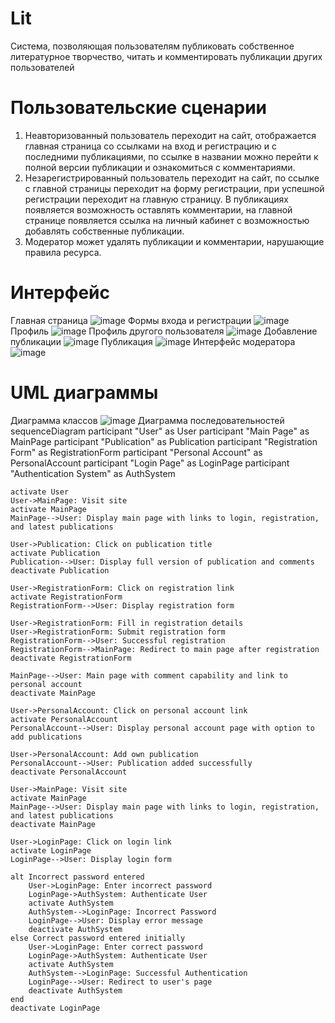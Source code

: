 # Lit
Система, позволяющая пользователям публиковать собственное литературное творчество, читать и комментировать публикации других пользователей
# Пользовательские сценарии
1)	Неавторизованный пользователь переходит на сайт, отображается главная страница со ссылками на вход и регистрацию и с последними публикациями, по ссылке в названии можно перейти к полной версии публикации и ознакомиться с комментариями.
2)	Незарегистрированный пользователь переходит на сайт, по ссылке с главной страницы переходит на форму регистрации, при успешной регистрации переходит на главную страницу. В публикациях появляется возможность оставлять комментарии, на главной странице появляется ссылка на личный кабинет с возможностью добавлять собственные публикации.
3)	Модератор может удалять публикации и комментарии, нарушающие правила ресурса.
# Интерфейс
Главная страница
![image](https://github.com/Emo4ka07/Lit/assets/154008787/5327faa9-06b9-4d6b-bcd5-6958a5604493) 
Формы входа и регистрации
![image](https://github.com/Emo4ka07/Lit/assets/154008787/d808811a-5412-4540-8df1-80644727f75a) 
Профиль
![image](https://github.com/Emo4ka07/Lit/assets/154008787/22745261-7d02-4e1e-a653-f4a24ff099ee) 
Профиль другого пользователя
![image](https://github.com/Emo4ka07/Lit/assets/154008787/1030e953-cb9f-4cf6-9dec-d6ba0149ba4d) 
Добавление публикации
![image](https://github.com/Emo4ka07/Lit/assets/154008787/d9223525-592a-4592-823f-55fabc65e2c8) 
Публикация
![image](https://github.com/Emo4ka07/Lit/assets/154008787/ffd40f79-21f8-468d-a021-7c44264d3127) 
Интерфейс модератора
![image](https://github.com/Emo4ka07/Lit/assets/154008787/45bfb207-d46f-4f2d-a0f5-3c2a3768e1f9)
# UML диаграммы
Диаграмма классов
![image](https://github.com/Emo4ka07/Lit/assets/154008787/0c7f5a7d-0fb2-4511-8f4b-be256c29c0b5)
Диаграмма последовательностей
sequenceDiagram
    participant "User" as User
    participant "Main Page" as MainPage
    participant "Publication" as Publication
    participant "Registration Form" as RegistrationForm
    participant "Personal Account" as PersonalAccount
    participant "Login Page" as LoginPage
    participant "Authentication System" as AuthSystem

    activate User
    User->MainPage: Visit site
    activate MainPage
    MainPage-->User: Display main page with links to login, registration, and latest publications

    User->Publication: Click on publication title
    activate Publication
    Publication-->User: Display full version of publication and comments
    deactivate Publication

    User->RegistrationForm: Click on registration link
    activate RegistrationForm
    RegistrationForm-->User: Display registration form

    User->RegistrationForm: Fill in registration details
    User->RegistrationForm: Submit registration form
    RegistrationForm-->User: Successful registration
    RegistrationForm-->MainPage: Redirect to main page after registration
    deactivate RegistrationForm

    MainPage-->User: Main page with comment capability and link to personal account
    deactivate MainPage

    User->PersonalAccount: Click on personal account link
    activate PersonalAccount
    PersonalAccount-->User: Display personal account page with option to add publications

    User->PersonalAccount: Add own publication
    PersonalAccount-->User: Publication added successfully
    deactivate PersonalAccount

    User->MainPage: Visit site
    activate MainPage
    MainPage-->User: Display main page with links to login, registration, and latest publications
    deactivate MainPage

    User->LoginPage: Click on login link
    activate LoginPage
    LoginPage-->User: Display login form

    alt Incorrect password entered
        User->LoginPage: Enter incorrect password
        LoginPage->AuthSystem: Authenticate User
        activate AuthSystem
        AuthSystem-->LoginPage: Incorrect Password
        LoginPage-->User: Display error message
        deactivate AuthSystem
    else Correct password entered initially
        User->LoginPage: Enter correct password
        LoginPage->AuthSystem: Authenticate User
        activate AuthSystem
        AuthSystem-->LoginPage: Successful Authentication
        LoginPage-->User: Redirect to user's page
        deactivate AuthSystem
    end
    deactivate LoginPage
    
